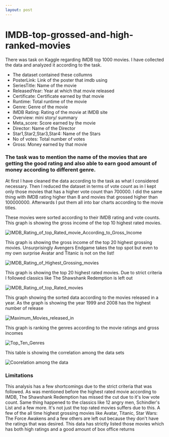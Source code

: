 ```yaml
---
layout: post
---
```

# IMDB-top-grossed-and-high-ranked-movies

There was task on Kaggle regarding IMDB top 1000 movies. I have collected the data and analyzed it according to the task. 
- The dataset contained these collumns 
- PosterLink: Link of the poster that imdb using
- SeriesTitle: Name of the movie
- ReleasedYear: Year at which that movie released
- Certificate: Certificate earned by that movie
- Runtime: Total runtime of the movie
- Genre: Genre of the movie
- IMDB Rating: Rating of the movie at IMDB site
- Overview: mini story/ summary
- Meta_score: Score earned by the movie
- Director: Name of the Director
- Star1,Star2,Star3,Star4: Name of the Stars
- No of votes: Total number of votes
- Gross: Money earned by that movie

### The task was to mention the name of the movies that are getting the good rating and also able to earn good amount of money according to different genre. 
 At first I have cleaned the data according to the task as what I considered necessary. Then I reduced the dataset in terms of vote count as in I kept only those movies that has a higher vote count than 700000. I did the same thing with IMDB rating higher than 8 and movies that grossed higher than 100000000. Afterwards I put them all into bar charts according to the movie titles.
 
 These movies were sorted according to their IMDB rating and vote counts. This graph is showing the gross income of the top 10 highest rated movies. 
 
 ![IMDB_Rating_of_top_Rated_movie_According_to_Gross_Income](/Wahid-Profile/img/IMDB_Rating_of_top_Rated_movie_According_to_Gross.png)
 
 This graph is showing the gross income of the top 20 highest grossing movies. Unsurprisingly Avengers Endgame takes the top spot but even to my own surprise Avatar and Titanic is not on the list!
 
 ![IMDB_Rating_of_Highest_Grossing_movies](/Wahid-Profile/img/IMDB_Rating_of_Grossing_movies.png)
 
 This graph is showing the top 20 highest rated movies. Due to strict criteria I followed classics like The Shawshank Redemption is left out
 
 ![IMDB_Rating_of_top_Rated_movies](/Wahid-Profile/img/IMDB_Rating_of_top_Rated_movies.png)
 
 This graph showing the sorted data according to the movies released in a year. As the graph is showing the year 1999 and 2008 has the highest number of release 
 
 ![Maximum_Movies_released_in](/Wahid-Profile/img/Maximum_Movies_released_in.png)
 
 This graph is ranking the genres according to the movie ratings and gross incomes
 
  ![Top_Ten_Genres](/Wahid-Profile/img/Top_Ten_Genres.png)
  
  This table is showing the correlation among the data sets
  
  ![Coorelation among the data](/Wahid-Profile/img/Correlation.PNG)


### Limitations 

 This analysis has a few shortcomings due to the strict criteria that was followed. As was mentioned before the highest rated movie according to IMDB, The Shawshank Redemption has missed the cut due to it's low vote count. Same thing happened to the classics like 12 angry men, Schindler's List and a few more. It's not just the top rated movies suffers due to this. A few of the all time highest grossing movies like Avatar, Titanic, Star Wars: The Force Awakens and a few others are left out because they don't have the ratings that was desired. This data has strictly listed those movies which has both high ratings and a good amount of box office returns
